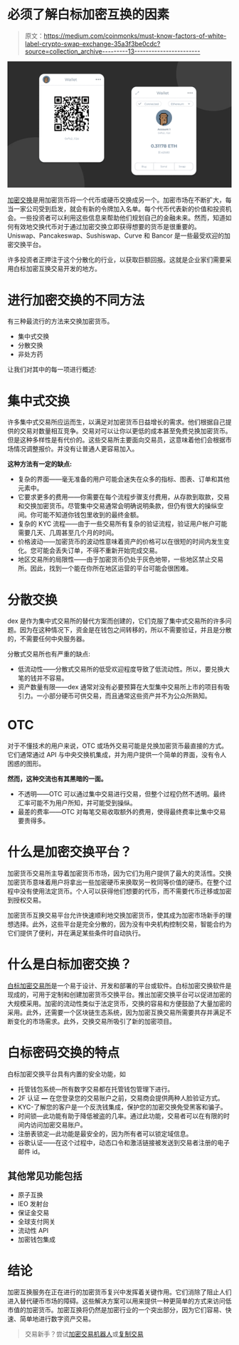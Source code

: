 # 必须了解白标加密互换的因素

> 原文：<https://medium.com/coinmonks/must-know-factors-of-white-label-crypto-swap-exchange-35a3f3be0cdc?source=collection_archive---------13----------------------->

![](img/b6569d548e2353db1a72d0482308db66.png)

[加密交换](https://www.leewayhertz.com/whitelabel-crypto-exchange/)是用加密货币将一个代币或硬币交换成另一个。加密市场在不断扩大，每当一家公司受到启发，就会有新的令牌加入名单。每个代币代表新的价值和投资机会。一些投资者可以利用这些信息来帮助他们规划自己的金融未来。然而，知道如何有效地交换代币对于通过加密交换立即获得想要的货币是很重要的。Uniswap、Pancakeswap、Sushiswap、Curve 和 Bancor 是一些最受欢迎的加密交换平台。

许多投资者正押注于这个分散化的行业，以获取巨额回报。这就是企业家们需要采用白标加密互换交易开发的地方。

# 进行加密交换的不同方法

有三种最流行的方法来交换加密货币。

*   集中式交换
*   分散交换
*   非处方药

让我们对其中的每一项进行概述:

# 集中式交换

许多集中式交易所应运而生，以满足对加密货币日益增长的需求。他们根据自己提供的交易对数量相互竞争。交易对可以让你以更低的成本甚至免费兑换加密货币。但是这种多样性是有代价的。这些交易所主要面向交易员，这意味着他们会根据市场情况调整报价。并没有让普通人更容易加入。

**这种方法有一定的缺点:**

*   复杂的界面——毫无准备的用户可能会迷失在众多的指标、图表、订单和其他元素中。
*   它要求更多的费用——你需要在每个流程步骤支付费用，从存款到取款，交易和交换加密货币。尽管集中交易通常会明确说明条款，但仍有很大的操纵空间。你可能不知道你钱包里收到的最终金额。
*   复杂的 KYC 流程——由于一些交易所有复杂的验证流程，验证用户帐户可能需要几天、几周甚至几个月的时间。
*   价格波动——加密货币的波动性意味着资产的价格可以在很短的时间内发生变化。您可能会丢失订单，不得不重新开始完成交易。
*   地区交易所的局限性——由于加密货币仍处于灰色地带，一些地区禁止交易所。因此，找到一个能在你所在地区运营的平台可能会很困难。

# 分散交换

dex 是作为集中式交易所的替代方案而创建的，它们克服了集中式交易所的许多问题。因为在这种情况下，资金是在钱包之间转移的，所以不需要验证，并且是分散的，不需要任何中央服务器。

分散式交易所也有严重的缺点:

*   低流动性——分散式交易所的低受欢迎程度导致了低流动性。所以，要兑换大笔的钱并不容易。
*   资产数量有限——dex 通常对没有必要预算在大型集中交易所上市的项目有吸引力。一小部分硬币可供交易，而且通常这些资产并不为公众所熟知。

# OTC

对于不懂技术的用户来说，OTC 或场外交易可能是兑换加密货币最直接的方式。它们通常通过 API 与中央交换机集成，并为用户提供一个简单的界面，没有令人困惑的图形。

**然而，这种交流也有其黑暗的一面。**

*   不透明——OTC 可以通过集中交易进行交易，但整个过程仍然不透明。最终汇率可能不为用户所知，并可能受到操纵。
*   最差的费率——OTC 对每笔交易收取额外的费用，使得最终费率比集中交易要贵得多。

# 什么是加密交换平台？

加密货币交易所主导着加密货币市场，因为它们为用户提供了最大的灵活性。交换加密货币意味着用户将拿出一些加密硬币来换取另一枚同等价值的硬币。在整个过程中没有使用法定货币。个人可以获得他们想要的代币，而不需要代币迁移或加密到授权交易。

加密货币互换交易平台允许快速顺利地交换加密货币，使其成为加密市场新手的理想选择。此外，这些平台是完全分散的，因为没有中央机构控制交易，智能合约为它们提供了便利，并在满足某些条件时自动执行。

# 什么是白标加密交换？

[白标加密交易所](https://www.leewayhertz.com/whitelabel-crypto-exchange/)是一个易于设计、开发和部署的平台或软件。白标加密交换软件是现成的，可用于定制和创建加密货币交换平台。推出加密交换平台可以促进加密的大规模采用。加密的流动性类似于法定货币，交换的容易和方便鼓励了大量加密的采用。此外，还需要一个区块链生态系统，因为加密互换交易所需要共存并满足不断变化的市场需求。此外，交换交易所吸引了新的加密项目。

# 白标密码交换的特点

白标加密交换平台具有内置的安全功能，如

*   托管钱包系统—所有数字交易都在托管钱包管理下进行。
*   2F 认证 **—** 在您登录您的交易账户之前，交易商会提供两种人脸验证方式。
*   KYC-了解您的客户是一个反洗钱集成，保护您的加密交换免受黑客和骗子。
*   时间锁—此功能有助于降低被盗的几率。通过此功能，交易者可以在有限的时间内访问加密交易账户。
*   注册表锁定—此功能是最安全的，因为所有者可以锁定域信息。
*   谷歌认证——在这个过程中，动态口令和激活链接被发送到交易者注册的电子邮件 id。

## 其他常见功能包括

*   原子互换
*   IEO 发射台
*   保证金交易
*   全球支付网关
*   流动性 API
*   加密钱包集成

# 结论

加密互换服务在正在进行的加密货币复兴中发挥着关键作用。它们消除了阻止人们进入替代硬币市场的障碍。这些解决方案可以用来提供一种更简单的方式来访问低市值的加密货币。加密互换将仍然是加密行业的一个突出部分，因为它们容易、快速、简单地进行数字资产交易。

> 交易新手？尝试[加密交易机器人](/coinmonks/crypto-trading-bot-c2ffce8acb2a)或[复制交易](/coinmonks/top-10-crypto-copy-trading-platforms-for-beginners-d0c37c7d698c)